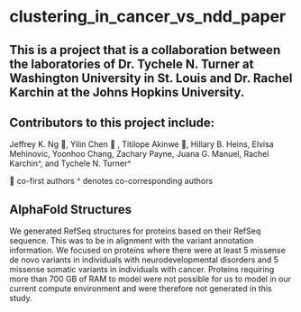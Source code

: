 # clustering_in_cancer_vs_ndd_paper

## This is a project that is a collaboration between the laboratories of Dr. Tychele N. Turner at Washington University in St. Louis and Dr. Rachel Karchin at the Johns Hopkins University. 

## Contributors to this project include:
Jeffrey K. Ng :stars:, Yilin Chen :stars: , Titilope Akinwe :stars:, Hillary B. Heins, Elvisa Mehinovic, Yoonhoo Chang, Zachary Payne, Juana G. Manuel, Rachel Karchin^, and Tychele N. Turner^

:stars: co-first authors
^ denotes co-corresponding authors

## AlphaFold Structures
We generated RefSeq structures for proteins based on their RefSeq sequence. This was to be in alignment with the variant annotation information. We focused on proteins where there were at least 5 missense de novo variants in individuals with neurodevelopmental disorders and 5 missense somatic variants in individuals with cancer. Proteins requiring more than 700 GB of RAM to model were not possible for us to model in our current compute environment and were therefore not generated in this study.


